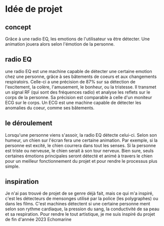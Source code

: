 # Idée de projet

## concept
Grâce à une radio EQ, les emotions de l'utilisateur va être détecter. Une animation jouera alors selon l'émotion de la personne.

## radio EQ
une radio EQ est une machine capable de détecter une certaine emotion chez une personne, grâce à ses bâtements de coeurs et aux changements respiratoirs. Celle-ci a une précision de 87% sur sa détection de l'excitement, la colère, l'amusement, le bonheur, ou la tristesse. Il transmet un signal RF (qui sont des fréquences radio) et analyse les reflets sur le corps de la personne. Sa précision est comparable à celle d'un moniteur ECG sur le corps. Un ECG est une machine capable de détecter les anomalies du coeur, comme ses bâtements.

## le déroulement

Lorsqu'une personne viens s'assoir, la radio EQ détecte celui-ci. Selon son humeur, un chien sur l'écran fera une certaine animation. Par exemple, si la personne est excité, le chien courrera dans tout les senses. Si la personne est triste ou nerveuse, le chien serait à son tour nerveux. Bien sure, seuls certaines émotions principales seront détecté et animé à travers le chien pour un meilleur fonctionnement du projet et pour rendre le processus plus simple.

## inspiration
Je n'ai pas trouvé de projet de se genre déjà fait, mais ce qui m'a inspiré, c'est les détecteurs de mensonges utilisé par la police (les polygraphes) ou dans les films. C'est machines détectent si une certaine personne ment selon son rythme cardiaque, la pression du sang, la conductivité de sa peau et sa respiration. Pour rendre le tout artistique, je me suis inspiré du projet de fin d'année 2023 Echomarine
